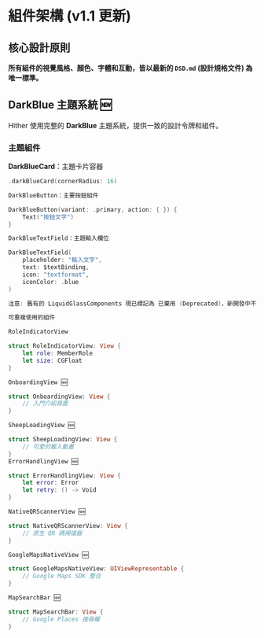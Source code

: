 # 組件架構 (v1.1 更新)

## 核心設計原則
**所有組件的視覺風格、顏色、字體和互動，皆以最新的 `DSD.md` (設計規格文件) 為唯一標準。**

## DarkBlue 主題系統 🆕

Hither 使用完整的 **DarkBlue** 主題系統，提供一致的設計令牌和組件。

### 主題組件

**DarkBlueCard**：主題卡片容器
```swift
.darkBlueCard(cornerRadius: 16)

DarkBlueButton：主要按鈕組件

DarkBlueButton(variant: .primary, action: { }) {
    Text("按鈕文字")
}

DarkBlueTextField：主題輸入欄位

DarkBlueTextField(
    placeholder: "輸入文字",
    text: $textBinding,
    icon: "textformat",
    iconColor: .blue
)

注意: 舊有的 LiquidGlassComponents 現已標記為 已棄用 (Deprecated)，新開發中不應再使用。

可重複使用的組件

RoleIndicatorView

struct RoleIndicatorView: View {
    let role: MemberRole
    let size: CGFloat
}

OnboardingView 🆕

struct OnboardingView: View {
    // 入門介紹頁面
}

SheepLoadingView 🆕

struct SheepLoadingView: View {
    // 可愛的載入動畫
}
ErrorHandlingView 🆕

struct ErrorHandlingView: View {
    let error: Error
    let retry: () -> Void
}

NativeQRScannerView 🆕

struct NativeQRScannerView: View {
    // 原生 QR 碼掃描器
}

GoogleMapsNativeView 🆕

struct GoogleMapsNativeView: UIViewRepresentable {
    // Google Maps SDK 整合
}

MapSearchBar 🆕

struct MapSearchBar: View {
    // Google Places 搜尋欄
}





















